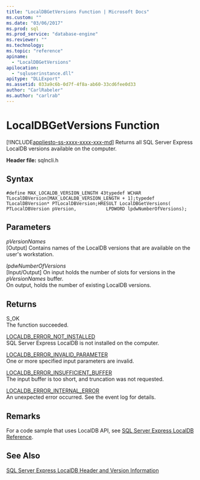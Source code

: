 ```yaml
---
title: "LocalDBGetVersions Function | Microsoft Docs"
ms.custom: ""
ms.date: "03/06/2017"
ms.prod: sql
ms.prod_service: "database-engine"
ms.reviewer: ""
ms.technology: 
ms.topic: "reference"
apiname: 
  - "LocalDBGetVersions"
apilocation: 
  - "sqluserinstance.dll"
apitype: "DLLExport"
ms.assetid: 033a9c6b-0d7f-4f8a-ab60-33cd6fee0d33
author: "CarlRabeler"
ms.author: "carlrab"
---
```

# LocalDBGetVersions Function
[!INCLUDE[appliesto-ss-xxxx-xxxx-xxx-md](../../includes/appliesto-ss-xxxx-xxxx-xxx-md.md)]
  Returns all SQL Server Express LocalDB versions available on the computer.  
  
 **Header file:** sqlncli.h  
  
## Syntax  
  
```  
#define MAX_LOCALDB_VERSION_LENGTH 43typedef WCHAR TLocalDBVersion[MAX_LOCALDB_VERSION_LENGTH + 1];typedef TLocalDBVersion* PTLocalDBVersion;HRESULT LocalDBGetVersions(           PTLocalDBVersion pVersion,           LPDWORD lpdwNumberOfVersions);  
```  
  
## Parameters  
 *pVersionNames*  
 [Output] Contains names of the LocalDB versions that are available on the user's workstation.  
  
 *lpdwNumberOfVersions*  
 [Input/Output] On input holds the number of slots for versions in the *pVersionNames* buffer.   
On output, holds the number of existing LocalDB versions.  
  
## Returns  
 S_OK  
 The function succeeded.  
  
 [LOCALDB_ERROR_NOT_INSTALLED](../../relational-databases/express-localdb-error-messages/localdb-error-not-installed.md)  
 SQL Server Express LocalDB is not installed on the computer.  
  
 [LOCALDB_ERROR_INVALID_PARAMETER](../../relational-databases/express-localdb-error-messages/localdb-error-invalid-parameter.md)  
 One or more specified input parameters are invalid.  
  
 [LOCALDB_ERROR_INSUFFICIENT_BUFFER](../../relational-databases/express-localdb-error-messages/localdb-error-insufficient-buffer.md)  
 The input buffer is too short, and truncation was not requested.  
  
 [LOCALDB_ERROR_INTERNAL_ERROR](../../relational-databases/express-localdb-error-messages/localdb-error-internal-error.md)  
 An unexpected error occurred. See the event log for details.  
  
## Remarks  
 For a code sample that uses LocalDB API, see [SQL Server Express LocalDB Reference](../../relational-databases/sql-server-express-localdb-reference.md).  
  
## See Also  
 [SQL Server Express LocalDB Header and Version Information](../../relational-databases/express-localdb-instance-apis/sql-server-express-localdb-header-and-version-information.md)  
  
  

